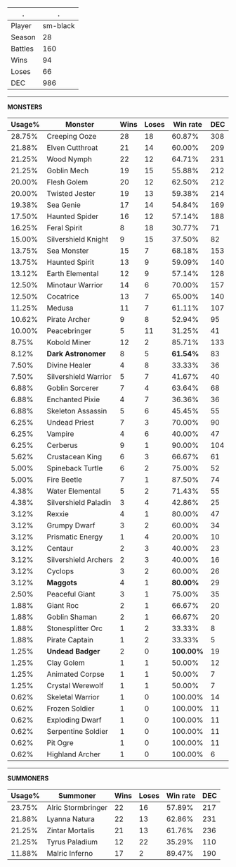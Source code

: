 .|.
|-|-
Player|sm-black
Season|28
Battles|160
Wins|94
Loses|66
DEC|986

---
**MONSTERS**

Usage%|Monster|Wins|Loses|Win rate|DEC|
-|-|-|-|-|-|
28.75%|Creeping Ooze|28|18|60.87%|308|
21.88%|Elven Cutthroat|21|14|60.00%|209|
21.25%|Wood Nymph|22|12|64.71%|231|
21.25%|Goblin Mech|19|15|55.88%|212|
20.00%|Flesh Golem|20|12|62.50%|212|
20.00%|Twisted Jester|19|13|59.38%|214|
19.38%|Sea Genie|17|14|54.84%|169|
17.50%|Haunted Spider|16|12|57.14%|188|
16.25%|Feral Spirit|8|18|30.77%|71|
15.00%|Silvershield Knight|9|15|37.50%|82|
13.75%|Sea Monster|15|7|68.18%|153|
13.75%|Haunted Spirit|13|9|59.09%|140|
13.12%|Earth Elemental|12|9|57.14%|128|
12.50%|Minotaur Warrior|14|6|70.00%|157|
12.50%|Cocatrice|13|7|65.00%|140|
11.25%|Medusa|11|7|61.11%|107|
10.62%|Pirate Archer|9|8|52.94%|95|
10.00%|Peacebringer|5|11|31.25%|41|
8.75%|Kobold Miner|12|2|85.71%|133|
8.12%|**Dark Astronomer**|8|5|**61.54%**|83|
7.50%|Divine Healer|4|8|33.33%|36|
7.50%|Silvershield Warrior|5|7|41.67%|40|
6.88%|Goblin Sorcerer|7|4|63.64%|68|
6.88%|Enchanted Pixie|4|7|36.36%|36|
6.88%|Skeleton Assassin|5|6|45.45%|55|
6.25%|Undead Priest|7|3|70.00%|90|
6.25%|Vampire|4|6|40.00%|47|
6.25%|Cerberus|9|1|90.00%|104|
5.62%|Crustacean King|6|3|66.67%|61|
5.00%|Spineback Turtle|6|2|75.00%|52|
5.00%|Fire Beetle|7|1|87.50%|74|
4.38%|Water Elemental|5|2|71.43%|55|
4.38%|Silvershield Paladin|3|4|42.86%|25|
3.12%|Rexxie|4|1|80.00%|47|
3.12%|Grumpy Dwarf|3|2|60.00%|34|
3.12%|Prismatic Energy|1|4|20.00%|10|
3.12%|Centaur|2|3|40.00%|23|
3.12%|Silvershield Archers|2|3|40.00%|16|
3.12%|Cyclops|3|2|60.00%|26|
3.12%|**Maggots**|4|1|**80.00%**|29|
2.50%|Peaceful Giant|3|1|75.00%|35|
1.88%|Giant Roc|2|1|66.67%|20|
1.88%|Goblin Shaman|2|1|66.67%|20|
1.88%|Stonesplitter Orc|1|2|33.33%|8|
1.88%|Pirate Captain|1|2|33.33%|5|
1.25%|**Undead Badger**|2|0|**100.00%**|19|
1.25%|Clay Golem|1|1|50.00%|12|
1.25%|Animated Corpse|1|1|50.00%|7|
1.25%|Crystal Werewolf|1|1|50.00%|7|
0.62%|Skeletal Warrior|1|0|100.00%|14|
0.62%|Frozen Soldier|1|0|100.00%|11|
0.62%|Exploding Dwarf|1|0|100.00%|11|
0.62%|Serpentine Soldier|1|0|100.00%|11|
0.62%|Pit Ogre|1|0|100.00%|11|
0.62%|Highland Archer|1|0|100.00%|6|

---
**SUMMONERS**

Usage%|Summoner|Wins|Loses|Win rate|DEC|
-|-|-|-|-|-|
23.75%|Alric Stormbringer|22|16|57.89%|217|
21.88%|Lyanna Natura|22|13|62.86%|231|
21.25%|Zintar Mortalis|21|13|61.76%|236|
21.25%|Tyrus Paladium|12|22|35.29%|110|
11.88%|Malric Inferno|17|2|89.47%|190|
